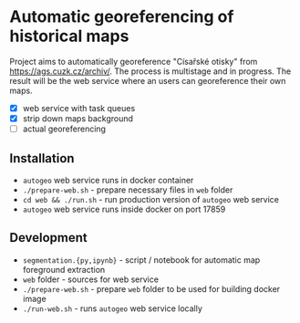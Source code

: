 # Automatic georeferencing of historical maps

Project aims to automatically georeference "Císařské otisky" from https://ags.cuzk.cz/archiv/. The process is multistage and in progress. The result will be the web service where an users can georeference their own maps.

 * [x] web service with task queues
 * [x] strip down maps background
 * [ ] actual georeferencing

## Installation

 * `autogeo` web service runs in docker container
 * `./prepare-web.sh` - prepare necessary files in `web` folder
 * `cd web && ./run.sh` - run production version of `autogeo` web service
 * `autogeo` web service runs inside docker on port 17859

## Development
 * `segmentation.{py,ipynb}` - script / notebook for automatic map foreground extraction
 * `web` folder - sources for web service
 * `./prepare-web.sh` - prepare `web` folder to be used for building docker image
 * `./run-web.sh` - runs `autogeo` web service locally
